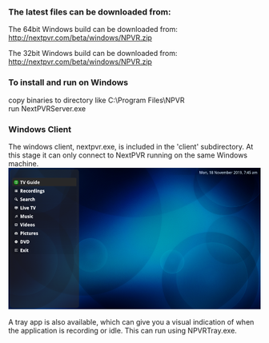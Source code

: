 ### The latest files can be downloaded from:
The 64bit Windows build can be downloaded from:
http://nextpvr.com/beta/windows/NPVR.zip

The 32bit Windows build can be downloaded from:
http://nextpvr.com/beta/windows/NPVR.zip


### To install and run on Windows
copy binaries to directory like C:\Program Files\NPVR <br/>
run NextPVRServer.exe

### Windows Client
The windows client, nextpvr.exe, is included in the 'client' subdirectory. At this stage it can only connect to NextPVR running on the same Windows machine.
![nextpvr.exe](images/nextpvr.png)

A tray app is also available, which can give you a visual indication of when the application is recording or idle. This can run using NPVRTray.exe.